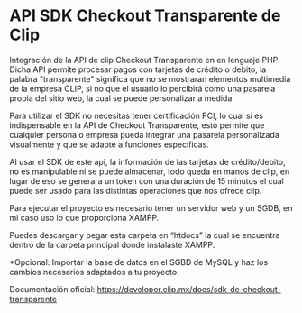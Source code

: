 # API SDK Checkout Transparente de Clip
Integración de la API de clip Checkout Transparente en en lenguaje PHP. Dicha API permite procesar pagos con tarjetas de crédito o debito, la palabra "transparente" significa que no se mostraran elementos multimedia de la empresa CLIP, si no que el usuario lo percibirá como una pasarela propia del sitio web, la cual se puede personalizar a medida.

Para utilizar el SDK no necesitas tener certificación PCI, lo cual si es indispensable en la API de Checkout Transparente, esto permite que cualquier persona o empresa pueda integrar una pasarela personalizada visualmente y que se adapte a funciones específicas. 

Al usar el SDK de este api, la información de las tarjetas de crédito/debito, no es manipulable ni se puede almacenar, todo queda en manos de clip, en lugar de eso se generara un token con una duración de 15 minutos el cual puede ser usado para las distintas operaciones que nos ofrece clip.

Para ejecutar el proyecto es necesario tener un servidor web y un SGDB, en mi caso uso lo que proporciona XAMPP.

Puedes descargar y pegar esta carpeta en “htdocs” la cual se encuentra dentro de la carpeta principal donde instalaste XAMPP.

*Opcional: Importar la base de datos en el SGBD de MySQL y haz los cambios necesarios adaptados a tu proyecto. 

Documentación oficial: https://developer.clip.mx/docs/sdk-de-checkout-transparente

